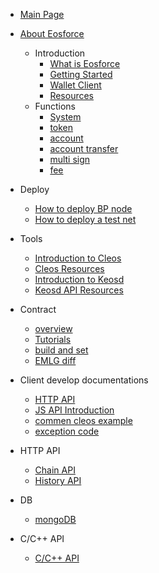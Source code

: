 - [Main Page](en-us/README.md)

- [About Eosforce](zh-cn/toc/about_eosforce.md)
    - Introduction
        - [What is Eosforce](en-us/what_is_eosforce.md)
        - [Getting Started](en-us/getting_started_eosforce.md)
        - [Wallet Client](en-us/eosforce_wallet_introduction.md)
        - [Resources](en-us/eosforce_res.md)
    - Functions
        - [System](en-us/contract/System/System.md)
        - [token](en-us/contract/eosio.token/token.md)
        - [account](en-us/contract/contract_eosio_bios.md)
        - [account transfer](en-us/eosforce_username_tran.md)
        - [multi sign](en-us/contract/eosio.msig/msig.md)
        - [fee](zh-cn/fee.md)
- Deploy
    - [How to deploy BP node](en-us/eosforce_bp.md)
    - [How to deploy a test net](en-us/eosforce_bios.md)
- Tools
    - [Introduction to Cleos](en-us/eosforce_cleos_introduction.md)
    - [Cleos Resources](en-us/eosforce_cleos_res.md)
    - [Introduction to Keosd](en-us/eosforce_keosd_introduction.md)
    - [Keosd API Resources](en-us/eosforce_keosd_res.md)

- Contract
    - [overview](en-us/contract/overview.md)       
    - [Tutorials](en-us/contract/tutorials.md) 
    - [build and set](en-us/contract/build_and_set.md)
    - [EMLG diff](en-us/contract/eos_diff.md)
- Client develop documentations
    - [HTTP API](en-us/eosforce_http_api_develop.md)
    - [JS API Introduction](en-us/eosjs_api_doc.md) 
    - [commen cleos example](en-us/eosforce_cleos_eg.md)
    - [exception code](en-us/eosforce_exception_code.md)
- HTTP API
    - [Chain API](en-us/eosforce_http_chain_api.md)
    - [History API](en-us/eosforce_http_history_api.md)
- DB
    - [mongoDB](zh-cn/mongodb.md)
- C/C++ API
    - [C/C++ API](https://developers.eos.io/eosio-cpp/reference)